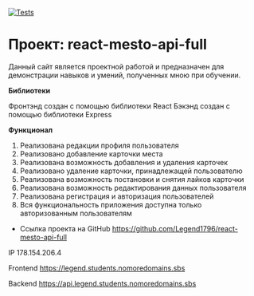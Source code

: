 [![Tests](https://github.com/legend1796/react-mesto-api-full/actions/workflows/tests.yml/badge.svg)](https://github.com/legend1796/react-mesto-api-full/actions/workflows/tests.yml)
# Проект: react-mesto-api-full

Данный сайт является проектной работой и предназначен для демонстрации навыков и умений, полученных мною при обучении.

**Библиотеки**

Фронтэнд создан с помощью библиотеки React
Бэкэнд создан с помощью библиотеки Express

**Функционал**

1. Реализована редакции профиля пользователя
2. Реализовано добавление карточки места
3. Реализована возможность добавления и удаления карточек
4. Реализовано удаление карточки, принадлежащей пользователю
5. Реализована возможность постановки и снятия лайков карточки
6. Реализована возможность редактирования данных пользователя
7. Реализована регистрация и авторизация пользователей
8. Вся функциональность приложения доступна только авторизованным пользователям

* Ссылка проекта на GitHub  https://github.com/Legend1796/react-mesto-api-full

IP 178.154.206.4

Frontend https://legend.students.nomoredomains.sbs

Backend https://api.legend.students.nomoredomains.sbs


